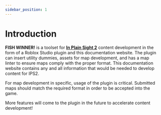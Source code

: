 ```yaml
---
sidebar_position: 1
---
```


# Introduction

**FISH WINNER!** is a toolset for **[In Plain Sight 2](https://www.roblox.com/games/2901172949)** content development in the form of a Roblox Studio plugin and this documentation website. The plugin can insert utility dummies, assets for map development, and has a map linter to ensure maps comply with the proper format. This documentation website contains any and all information that would be needed to develop content for IPS2.

For map development in specific, usage of the plugin is critical. Submitted maps should match the required format in order to be accepted into the game.

More features will come to the plugin in the future to accelerate content development!
